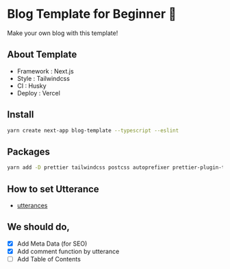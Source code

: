 # Blog Template for Beginner 📇

Make your own blog with this template!

## About Template

- Framework : Next.js
- Style : Tailwindcss
- CI : Husky
- Deploy : Vercel

## Install

```sh
yarn create next-app blog-template --typescript --eslint
```

## Packages

```sh
yarn add -D prettier tailwindcss postcss autoprefixer prettier-plugin-tailwindcss husky lint-staged
```

## How to set Utterance

- [utterances](https://utteranc.es/)

## We should do,

- [x] Add Meta Data (for SEO)
- [x] Add comment function by utterance
- [ ] Add Table of Contents
